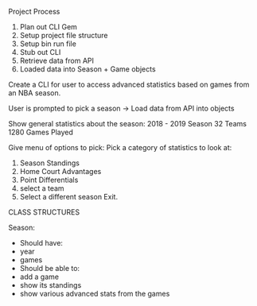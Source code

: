 Project Process
1. Plan out CLI Gem
2. Setup project file structure
3. Setup bin run file
4. Stub out CLI
5. Retrieve data from API
6. Loaded data into Season + Game objects


Create a CLI for user to access advanced statistics based on games from an NBA season.

User is prompted to pick a season -> Load data from API into objects

Show general statistics about the season:
2018 - 2019 Season
32 Teams
1280 Games Played

Give menu of options to pick:
Pick a category of statistics to look at:
1. Season Standings
2. Home Court Advantages
3. Point Differentials
4. select a team
5. Select a different season
Exit.


CLASS STRUCTURES

Season:
- Should have:
 - year
 - games
- Should be able to:
 - add a game
 - show its standings
 - show various advanced stats from the games

